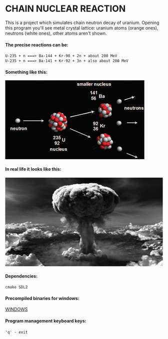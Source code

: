 # CHAIN NUCLEAR REACTION
This is a project which simulates
chain neutron decay of uranium.
Opening this program you'll see metal crystal lattice:
 uranium atoms (orange ones), 
 neutrons (white ones),
 other atoms aren't shown.

#### The precise reactions can be:
```
U-235 + n ===> Ba-144 + Kr-90 + 2n + about 200 MeV
U-235 + n ===> Ba-141 + Kr-92 + 3n + also about 200 MeV
```
#### Something like this:
![Uranium](/images/decay.jpg)
#### In real life it looks like this:
![Nagasaki](/images/n.jpg)
#### Dependencies:
```
cmake SDL2
```
#### Precompiled binaries for windows:
[WINDOWS](/WIN_BIN/)
#### Program management keyboard keys:
```
'q' - exit
```
